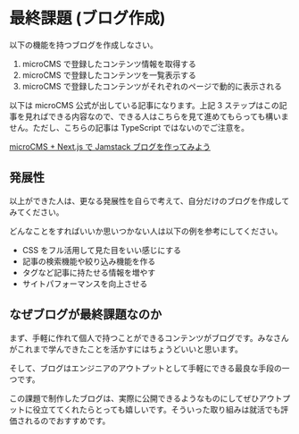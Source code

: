 # 最終課題 (ブログ作成)

以下の機能を持つブログを作成しなさい。

1. microCMS で登録したコンテンツ情報を取得する
2. microCMS で登録したコンテンツを一覧表示する
3. microCMS で登録したコンテンツがそれぞれのページで動的に表示される

以下は microCMS 公式が出している記事になります。上記 3 ステップはこの記事を見ればできる内容なので、できる人はこちらを見て進めてもらっても構いません。ただし、こちらの記事は TypeScript ではないのでご注意を。

[microCMS + Next.js で Jamstack ブログを作ってみよう](https://blog.microcms.io/microcms-next-jamstack-blog/)

## 発展性

以上ができた人は、更なる発展性を自らで考えて、自分だけのブログを作成してみてください。

どんなことをすればいいか思いつかない人は以下の例を参考にしてください。

- CSS をフル活用して見た目をいい感じにする
- 記事の検索機能や絞り込み機能を作る
- タグなど記事に持たせる情報を増やす
- サイトパフォーマンスを向上させる

## なぜブログが最終課題なのか

まず、手軽に作れて個人で持つことができるコンテンツがブログです。みなさんがこれまで学んできたことを活かすにはちょうどいいと思います。

そして、ブログはエンジニアのアウトプットとして手軽にできる最良な手段の一つです。

この課題で制作したブログは、実際に公開できるようなものにしてぜひアウトプットに役立ててくれたらとっても嬉しいです。そういった取り組みは就活でも評価されるのでおすすめです。
